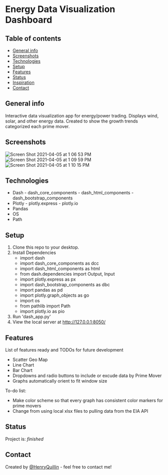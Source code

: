 # Energy Data Visualization Dashboard 


## Table of contents
* [General info](#general-info)
* [Screenshots](#screenshots)
* [Technologies](#technologies)
* [Setup](#setup)
* [Features](#features)
* [Status](#status)
* [Inspiration](#inspiration)
* [Contact](#contact)

## General info
Interactive data visualization app for energy/power trading. Displays wind, solar, and other energy data. Created to show the growth trends categorized each prime mover.

## Screenshots
![Screen Shot 2021-04-05 at 1 06 53 PM](https://user-images.githubusercontent.com/46876350/113608401-2a677b00-9610-11eb-9f6c-dc788f3a45a8.png)
![Screen Shot 2021-04-05 at 1 09 59 PM](https://user-images.githubusercontent.com/46876350/113608467-3ce1b480-9610-11eb-8982-d2f1abc42ddc.png)
![Screen Shot 2021-04-05 at 1 10 15 PM](https://user-images.githubusercontent.com/46876350/113608496-4703b300-9610-11eb-8030-83c65453a226.png)

## Technologies
* Dash - dash_core_components - dash_html_components - dash_bootstrap_components
* Plotly - plotly.express - plotly.io
* Pandas
* OS
* Path

## Setup
1. Clone this repo to your desktop.
2. Install Dependencies 
    * import dash
    * import dash_core_components as dcc
    * import dash_html_components as html
    * from dash.dependencies import Output, Input
    * import plotly.express as px
    * import dash_bootstrap_components as dbc
    * import pandas as pd
    * import plotly.graph_objects as go
    * import os
    * from pathlib import Path
    * import plotly.io as pio
3. Run 'dash_app.py' 
4. View the local server at http://127.0.0.1:8050/

## Features
List of features ready and TODOs for future development
* Scatter Geo Map 
* Line Chart
* Bar Chart 
* Dropdowns and radio buttons to include or excude data by Prime Mover
* Graphs automatically orient to fit window size 

To-do list:
* Make color scheme so that every graph has consistent color markers for prime movers 
* Change from using local xlsx files to pulling data from the EIA API 

## Status
Project is: _finished_

## Contact
Created by [@HenryQuillin](henryquillin@gmail.com) - feel free to contact me!
